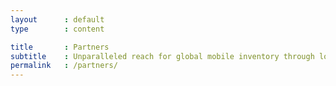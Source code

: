 ```yaml
---
layout      : default
type        : content

title       : Partners
subtitle    : Unparalleled reach for global mobile inventory through lots of direct connections that ensure cost savings for our customers.
permalink   : /partners/
---
```


